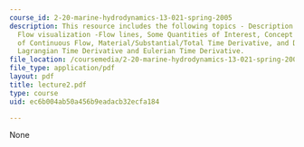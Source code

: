 ```yaml
---
course_id: 2-20-marine-hydrodynamics-13-021-spring-2005
description: This resource includes the following topics - Description of a Flow,
  Flow visualization -Flow lines, Some Quantities of Interest, Concept and Consequences
  of Continuous Flow, Material/Substantial/Total Time Derivative, and Difference Between
  Lagrangian Time Derivative and Eulerian Time Derivative.
file_location: /coursemedia/2-20-marine-hydrodynamics-13-021-spring-2005/ec6b004ab50a456b9eadacb32ecfa184_lecture2.pdf
file_type: application/pdf
layout: pdf
title: lecture2.pdf
type: course
uid: ec6b004ab50a456b9eadacb32ecfa184

---
```

None